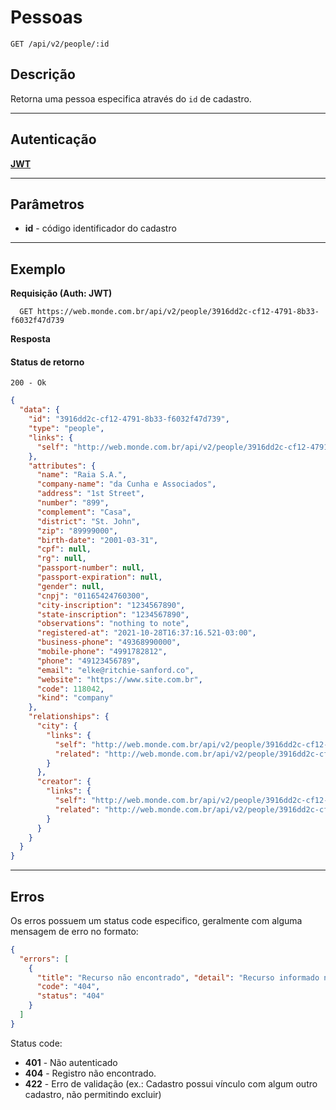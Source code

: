 # Pessoas

    GET /api/v2/people/:id


## Descrição
Retorna uma pessoa especifica através do `id` de cadastro.

***

## Autenticação
**[JWT](v1/authentication/POST_tokens.md)**

***

## Parâmetros
  - **id** - código identificador do cadastro

***

## Exemplo
  **Requisição (Auth: JWT)**

      GET https://web.monde.com.br/api/v2/people/3916dd2c-cf12-4791-8b33-f6032f47d739

  **Resposta**

  #### Status de retorno

    200 - Ok

  ``` json
  {
    "data": {
      "id": "3916dd2c-cf12-4791-8b33-f6032f47d739",
      "type": "people",
      "links": {
        "self": "http://web.monde.com.br/api/v2/people/3916dd2c-cf12-4791-8b33-f6032f47d739"
      },
      "attributes": {
        "name": "Raia S.A.",
        "company-name": "da Cunha e Associados",
        "address": "1st Street",
        "number": "899",
        "complement": "Casa",
        "district": "St. John",
        "zip": "89999000",
        "birth-date": "2001-03-31",
        "cpf": null,
        "rg": null,
        "passport-number": null,
        "passport-expiration": null,
        "gender": null,
        "cnpj": "01165424760300",
        "city-inscription": "1234567890",
        "state-inscription": "1234567890",
        "observations": "nothing to note",
        "registered-at": "2021-10-28T16:37:16.521-03:00",
        "business-phone": "49368990000",
        "mobile-phone": "4991782812",
        "phone": "49123456789",
        "email": "elke@ritchie-sanford.co",
        "website": "https://www.site.com.br",
        "code": 118042,
        "kind": "company"
      },
      "relationships": {
        "city": {
          "links": {
            "self": "http://web.monde.com.br/api/v2/people/3916dd2c-cf12-4791-8b33-f6032f47d739/relationships/city",
            "related": "http://web.monde.com.br/api/v2/people/3916dd2c-cf12-4791-8b33-f6032f47d739/city"
          }
        },
        "creator": {
          "links": {
            "self": "http://web.monde.com.br/api/v2/people/3916dd2c-cf12-4791-8b33-f6032f47d739/relationships/creator",
            "related": "http://web.monde.com.br/api/v2/people/3916dd2c-cf12-4791-8b33-f6032f47d739/creator"
          }
        }
      }
    }
  }
  ```

***

## Erros
  Os erros possuem um status code especifico, geralmente com alguma mensagem de erro no formato:
  ``` json
  {
    "errors": [
      {
        "title": "Recurso não encontrado", "detail": "Recurso informado não encontrado",
        "code": "404",
        "status": "404"
      }
    ]
  }
  ```

  Status code:
  - **401** - Não autenticado
  - **404** - Registro não encontrado.
  - **422** - Erro de validação (ex.: Cadastro possui vínculo com algum outro cadastro, não permitindo excluir)

